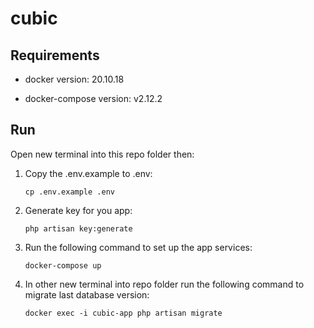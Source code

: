 # cubic

## Requirements

- docker version: 20.10.18

- docker-compose version: v2.12.2

## Run

Open new terminal into this repo folder then:

1. Copy the .env.example to .env:

    `cp .env.example .env`

2. Generate key for you app:

    `php artisan key:generate`

3. Run the following command to set up the app services:

    `docker-compose up`

4. In other new terminal into repo folder run the following command to migrate last database version:

    `docker exec -i cubic-app php artisan migrate`
